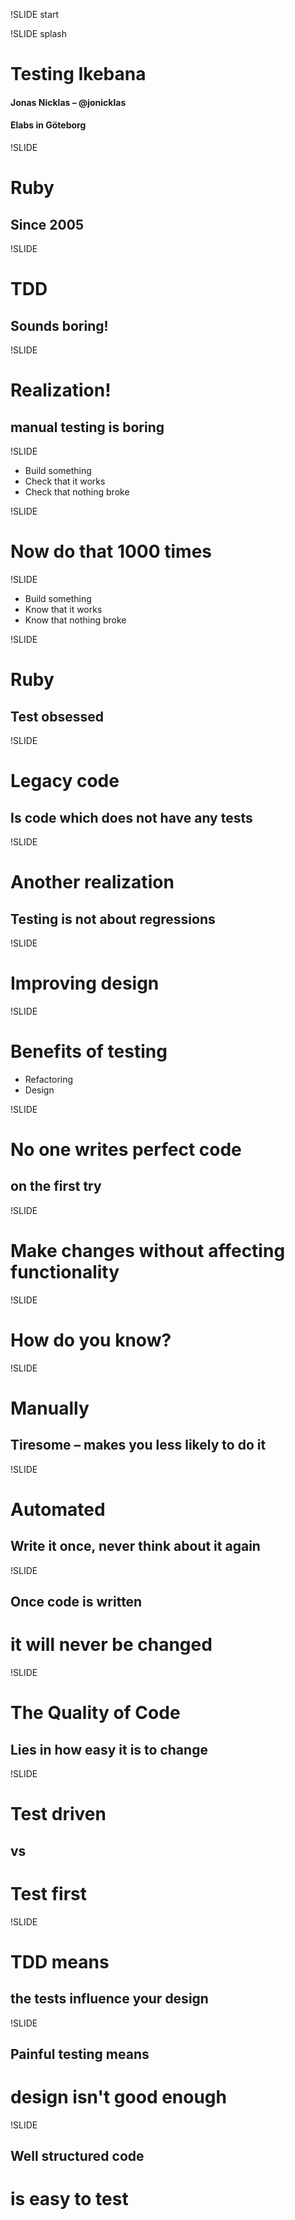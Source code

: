 !SLIDE start

!SLIDE splash

# Testing Ikebana

#### Jonas Nicklas – @jonicklas
#### Elabs in Göteborg

!SLIDE

# Ruby
## Since 2005

!SLIDE

# TDD
## Sounds boring!

!SLIDE

# Realization!
## manual testing is boring

!SLIDE

* Build something
* Check that it works
* Check that nothing broke

!SLIDE

# Now do that 1000 times

!SLIDE

* Build something
* Know that it works
* Know that nothing broke

!SLIDE

# Ruby
## Test obsessed

!SLIDE

# Legacy code
## Is code which does not have any tests

!SLIDE

# Another realization
## Testing is not about regressions

!SLIDE

# Improving design

!SLIDE

# Benefits of testing

* Refactoring
* Design

!SLIDE

# No one writes perfect code
## on the first try

!SLIDE

# Make changes without affecting functionality

!SLIDE

# How do you know?

!SLIDE

# Manually
## Tiresome – makes you less likely to do it

!SLIDE

# Automated
## Write it once, never think about it again

!SLIDE

## Once code is written
# it will never be changed

!SLIDE

# The Quality of Code
## Lies in how easy it is to change

!SLIDE

# Test driven
## vs
# Test first

!SLIDE

# TDD means
## the tests influence your design

!SLIDE

## Painful testing means
# design isn't good enough

!SLIDE

## Well structured code
# is easy to test
